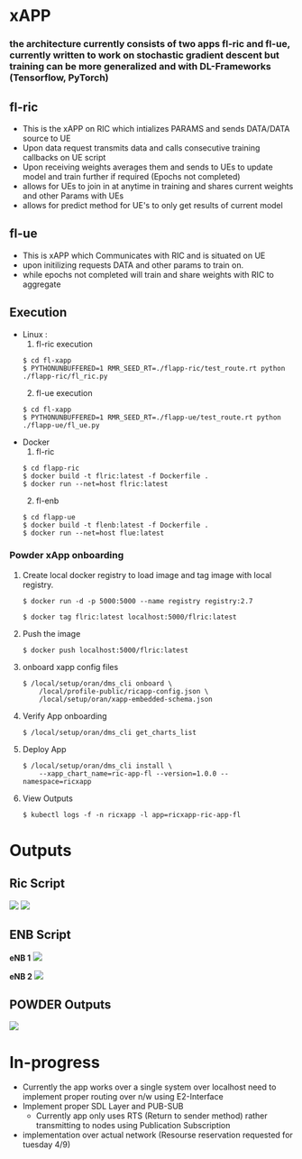 # xAPP

### the architecture currently consists of two apps fl-ric and fl-ue, currently written to work on stochastic gradient descent but training can be more generalized and with DL-Frameworks (Tensorflow, PyTorch)

## fl-ric
 - This is the xAPP on RIC which intializes PARAMS and sends DATA/DATA source to UE
 - Upon data request transmits data and calls consecutive training callbacks on UE script
 - Upon receiving weights averages them and sends to UEs to update model and train further if required (Epochs not completed)
 - allows for UEs to join in at anytime in training and shares current weights and other Params with UEs
 - allows for predict method for UE's to only get results of current model


## fl-ue
 - This is xAPP which Communicates with RIC and is situated on UE
 - upon initilizing requests DATA and other params to train on.
 - while epochs not completed will train and share weights with RIC to aggregate

 ## Execution
  - Linux :
    1. fl-ric execution
    ``` 
    $ cd fl-xapp
    $ PYTHONUNBUFFERED=1 RMR_SEED_RT=./flapp-ric/test_route.rt python ./flapp-ric/fl_ric.py 
    ```
    2. fl-ue execution 
    ```
    $ cd fl-xapp
    $ PYTHONUNBUFFERED=1 RMR_SEED_RT=./flapp-ue/test_route.rt python ./flapp-ue/fl_ue.py 
    ```
  - Docker 
    1. fl-ric
    ``` 
    $ cd flapp-ric
    $ docker build -t flric:latest -f Dockerfile .
    $ docker run --net=host flric:latest
    ```
    2. fl-enb
    ``` 
    $ cd flapp-ue
    $ docker build -t flenb:latest -f Dockerfile .
    $ docker run --net=host flue:latest
    ```
  
### Powder xApp onboarding

1. Create local docker registry to load image and tag image with local registry.
    ```
    $ docker run -d -p 5000:5000 --name registry registry:2.7

    $ docker tag flric:latest localhost:5000/flric:latest
    ```

2. Push the image
    ```
    $ docker push localhost:5000/flric:latest
    ```
3. onboard xapp config files
    ```
    $ /local/setup/oran/dms_cli onboard \
        /local/profile-public/ricapp-config.json \
        /local/setup/oran/xapp-embedded-schema.json
    ```

4. Verify App onboarding
    ```
    $ /local/setup/oran/dms_cli get_charts_list
    ```

5. Deploy App
    ```
    $ /local/setup/oran/dms_cli install \
        --xapp_chart_name=ric-app-fl --version=1.0.0 --namespace=ricxapp
    ```
6. View Outputs
    ```
    $ kubectl logs -f -n ricxapp -l app=ricxapp-ric-app-fl
    ```

# Outputs

## Ric Script
<img src = outputs\ricout.png>
<img src = outputs\ricout1.png>

## ENB Script
**eNB 1**
<img src = outputs\EPC-outputs.png>

**eNB 2**
<img src = outputs\EPC-outputs-1.png>

## POWDER Outputs

<img src = outputs\XAPP-Onboard-1.png>


 # In-progress
  - Currently the app works over a single system over localhost need to implement proper routing over n/w using E2-Interface
  - Implement proper SDL Layer and PUB-SUB
    - Currently app only uses RTS (Return to sender method) rather transmitting to nodes using Publication Subscription
 - implementation over actual network (Resourse reservation requested for tuesday 4/9)
